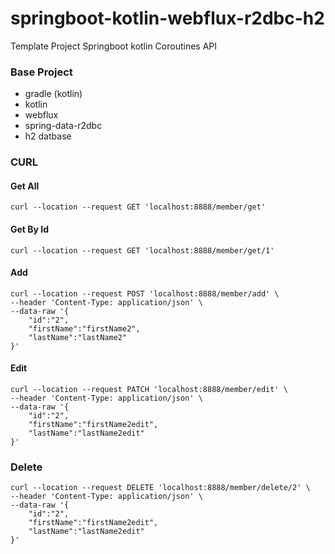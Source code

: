 # springboot-kotlin-webflux-r2dbc-h2
Template Project Springboot kotlin Coroutines API

### Base Project
- gradle (kotlin)
- kotlin
- webflux
- spring-data-r2dbc
- h2 datbase


### CURL

#### Get All
```
curl --location --request GET 'localhost:8888/member/get'
```


#### Get By Id
```
curl --location --request GET 'localhost:8888/member/get/1'
```


#### Add
```
curl --location --request POST 'localhost:8888/member/add' \
--header 'Content-Type: application/json' \
--data-raw '{
    "id":"2",
    "firstName":"firstName2",
    "lastName":"lastName2"
}'
```

#### Edit
```
curl --location --request PATCH 'localhost:8888/member/edit' \
--header 'Content-Type: application/json' \
--data-raw '{
    "id":"2",
    "firstName":"firstName2edit",
    "lastName":"lastName2edit"
}'
```


### Delete
```
curl --location --request DELETE 'localhost:8888/member/delete/2' \
--header 'Content-Type: application/json' \
--data-raw '{
    "id":"2",
    "firstName":"firstName2edit",
    "lastName":"lastName2edit"
}'
```
